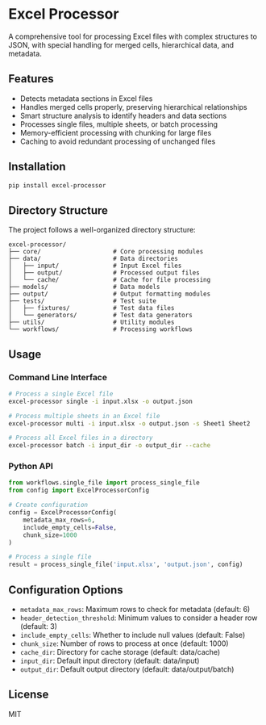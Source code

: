 # Excel Processor

A comprehensive tool for processing Excel files with complex structures to JSON, with special handling for merged cells, hierarchical data, and metadata.

## Features

- Detects metadata sections in Excel files
- Handles merged cells properly, preserving hierarchical relationships
- Smart structure analysis to identify headers and data sections
- Processes single files, multiple sheets, or batch processing
- Memory-efficient processing with chunking for large files
- Caching to avoid redundant processing of unchanged files

## Installation

```bash
pip install excel-processor
```

## Directory Structure

The project follows a well-organized directory structure:

```
excel-processor/
├── core/                    # Core processing modules
├── data/                    # Data directories
│   ├── input/               # Input Excel files
│   ├── output/              # Processed output files
│   └── cache/               # Cache for file processing
├── models/                  # Data models
├── output/                  # Output formatting modules
├── tests/                   # Test suite
│   ├── fixtures/            # Test data files
│   └── generators/          # Test data generators
├── utils/                   # Utility modules
└── workflows/               # Processing workflows
```

## Usage

### Command Line Interface

```bash
# Process a single Excel file
excel-processor single -i input.xlsx -o output.json

# Process multiple sheets in an Excel file
excel-processor multi -i input.xlsx -o output.json -s Sheet1 Sheet2

# Process all Excel files in a directory
excel-processor batch -i input_dir -o output_dir --cache
```

### Python API

```python
from workflows.single_file import process_single_file
from config import ExcelProcessorConfig

# Create configuration
config = ExcelProcessorConfig(
    metadata_max_rows=6,
    include_empty_cells=False,
    chunk_size=1000
)

# Process a single file
result = process_single_file('input.xlsx', 'output.json', config)
```

## Configuration Options

- `metadata_max_rows`: Maximum rows to check for metadata (default: 6)
- `header_detection_threshold`: Minimum values to consider a header row (default: 3)
- `include_empty_cells`: Whether to include null values (default: False)
- `chunk_size`: Number of rows to process at once (default: 1000)
- `cache_dir`: Directory for cache storage (default: data/cache)
- `input_dir`: Default input directory (default: data/input)
- `output_dir`: Default output directory (default: data/output/batch)

## License

MIT